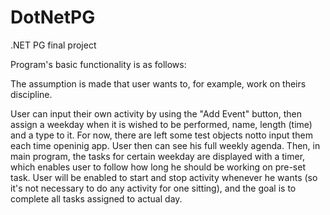 # DotNetPG
.NET PG final project

Program's basic functionality is as follows:

The assumption is made that user wants to, for example, work on theirs discipline.

User can input their own activity by using the "Add Event" button, then assign a weekday when it is wished to be performed, name, length (time) and a type to it. For now, there are left some test objects notto input them each time openinig app.
User then can see his full weekly agenda.
Then, in main program, the tasks for certain weekday are displayed with a timer, which enables user to follow how long he should be working on pre-set task.
User will be enabled to start and stop activity whenever he wants (so it's not necessary to do any activity for one sitting), and the goal is to complete all tasks assigned to actual day.
